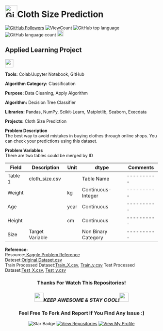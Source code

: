 # <a href="https://github.com/bdfd"><img height=40 src="https://cdn.jsdelivr.net/gh/bdfd/Personal_Image_Repo/4.Stamp/BDFD_Stamp.png" alt="GitHub Followers" /></a>Cloth Size Prediction

<a href="https://github.com/bdfd"><img src="https://img.shields.io/github/followers/bdfd?label=Follow%20Me&logo=github" alt="GitHub Followers" /></a>
![ViewCount](https://views.whatilearened.today/views/github/bdfd/Portfolio_Project_13-Cloth_Size_Prediction.svg?cache=remove)
![GitHub top language](https://img.shields.io/github/languages/top/bdfd/Portfolio_Project_13-Cloth_Size_Prediction?style=flat)
![GitHub language count](https://img.shields.io/github/languages/count/bdfd/Portfolio_Project_13-Cloth_Size_Prediction?style=flat)
<img height=20 src="https://cdn.jsdelivr.net/gh/bdfd/Personal_Image_Repo/7.Color-Icon/Status/Finish.svg" alt="bdfd" />

## Applied Learning Project

<img height="27" src="https://img.shields.io/badge/Prediction using Supervised ML -Level  Beginner-green.svg?&style=for-the-badge&logo=TheSparksFoundation&logoColor=red" />

**Tools:** Colab/Jupyter Notebook, GitHub

**Algorithm Category:** Classification

**Purpose:** Data Cleaning, Apply Algorithm

**Algorithm:** Decision Tree Classifier

**Libraries:** Pandas, NumPy, Scikit-Learn, Matplotlib, Seaborn, Execdata

**Projects:** Cloth Size Prediction

**Problem Description**  
The best way to avoid mistakes in buying clothes through online shops. You can check your predictions using this dataset.

**Problem Variables**  
There are two tables could be merged by ID

| Field   | Description     | Unit | dtype               | Comments   |
| ------- | --------------- | ---- | ------------------- | ---------- |
| Table 1 | cloth_size.csv  |      | Table Name          | ---------- |
| Weight  |                 | kg   | Continuous-Integer  | ---------- |
| Age     |                 | year | Continuous          | ---------- |
| Height  |                 | cm   | Continuous          | ---------- |
| Size    | Target Variable |      | Non Binary Category | ---------- |

**Reference:**  
Resource:<a href="https://www.kaggle.com/datasets/tourist55/clothessizeprediction"><Resource Name-Kaggle> Kaggle Problem Reference</a>  
Dateset:<a href="https://raw.githubusercontent.com/bdfd/Portfolio_Project_13-Cloth_Size_Prediction/main/dataset/cloth_size.csv">Original Dataset.csv</a>  
Train Processed Dataset:<a href="https://raw.githubusercontent.com/bdfd/Portfolio_Project_13-Cloth_Size_Prediction/main/display%20demo/train_x.csv">Train_X.csv</a>,
<a href="https://raw.githubusercontent.com/bdfd/Portfolio_Project_13-Cloth_Size_Prediction/main/display%20demo/train_y.csv">Train_y.csv</a>
Test Processed Dataset:<a href="https://raw.githubusercontent.com/bdfd/Portfolio_Project_13-Cloth_Size_Prediction/main/display%20demo/test_x.csv">Test_X.csv</a>,
<a href="https://raw.githubusercontent.com/bdfd/Portfolio_Project_13-Cloth_Size_Prediction/main/display%20demo/test_y.csv">Test_y.csv</a>
<br>

<div align="center">

### Thanks For Watch This Repositories!

### <img src="https://media.giphy.com/media/WUlplcMpOCEmTGBtBW/giphy.gif" width="30"><i>KEEP AWESOME & STAY COOL!</i><img src="https://media.giphy.com/media/WUlplcMpOCEmTGBtBW/giphy.gif" width="30">

### Feel Free To Fork And Report If You Find Any Issue :)

![Star Badge](https://img.shields.io/static/v1?label=%F0%9F%8C%9F&message=If%20Useful&style=style=flat&color=BC4E99)
[![View Repositories](https://img.shields.io/badge/View-My_Repositories-blue?logo=GitHub)](https://github.com/bdfd?tab=repositories)
[![View My Profile](https://img.shields.io/badge/View-My_Profile-green?logo=GitHub)](https://github.com/bdfd)

</div>
